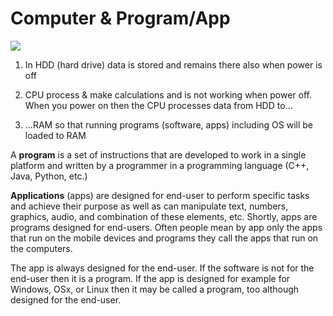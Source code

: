 Computer & Program/App
======================

![](https://i.imgur.com/LvhW3jW.png)

1.  In HDD (hard drive) data is stored and remains there also when power is off
    
2.  CPU process & make calculations and is not working when power off. When you power on then the CPU processes data from HDD to...
    
3.  ...RAM so that running programs (software, apps) including OS will be loaded to RAM
    

A **program** is a set of instructions that are developed to work in a single platform and written by a programmer in a programming language (C++, Java, Python, etc.)

**Applications** (apps) are designed for end-user to perform specific tasks and achieve their purpose as well as can manipulate text, numbers, graphics, audio, and combination of these elements, etc. Shortly, apps are programs designed for end-users. Often people mean by app only the apps that run on the mobile devices and programs they call the apps that run on the computers.

The app is always designed for the end-user. If the software is not for the end-user then it is a program. If the app is designed for example for Windows, OSx, or Linux then it may be called a program, too although designed for the end-user.